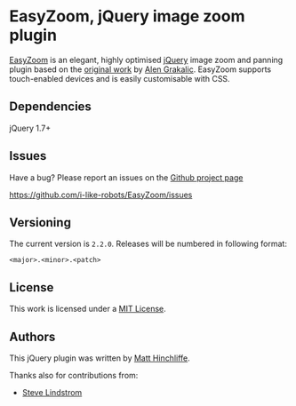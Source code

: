 # EasyZoom, jQuery image zoom plugin

[EasyZoom][1] is an elegant, highly optimised [jQuery][2] image zoom and panning plugin based on the [original work][3] by [Alen Grakalic][4]. EasyZoom supports touch-enabled devices and is easily customisable with CSS.

## Dependencies

jQuery 1.7+

## Issues

Have a bug? Please report an issues on the [Github project page][1]

https://github.com/i-like-robots/EasyZoom/issues

## Versioning

The current version is `2.2.0`. Releases will be numbered in following format:

`<major>.<minor>.<patch>`

## License

This work is licensed under a [MIT License][5].

## Authors

This jQuery plugin was written by [Matt Hinchliffe][6].

Thanks also for contributions from:

- [Steve Lindstrom](https://github.com/slindstr)

[1]: http://github.com/i-like-robots/EasyZoom/
[2]: http://www.jquery.com
[3]: http://cssglobe.com/lab/easyzoom/easyzoom.html
[4]: http://grakalic.com
[5]: http://opensource.org/licenses/MIT
[6]: http://maketea.co.uk
